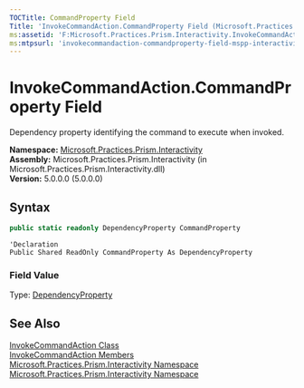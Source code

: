 ```yaml
---
TOCTitle: CommandProperty Field
Title: 'InvokeCommandAction.CommandProperty Field (Microsoft.Practices.Prism.Interactivity)'
ms:assetid: 'F:Microsoft.Practices.Prism.Interactivity.InvokeCommandAction.CommandProperty'
ms:mtpsurl: 'invokecommandaction-commandproperty-field-mspp-interactivity.md'
---
```


# InvokeCommandAction.CommandProperty Field

Dependency property identifying the command to execute when invoked.

**Namespace:** [Microsoft.Practices.Prism.Interactivity](/patterns-practices/reference/mspp-interactivity-namespace)  
**Assembly:** Microsoft.Practices.Prism.Interactivity (in Microsoft.Practices.Prism.Interactivity.dll)  
**Version:** 5.0.0.0 (5.0.0.0)

## Syntax

```C#
public static readonly DependencyProperty CommandProperty
```
 
```VB
'Declaration
Public Shared ReadOnly CommandProperty As DependencyProperty
``` 

### Field Value

Type: [DependencyProperty](http://msdn.microsoft.com/en-us/library/ms589318)

## See Also

[InvokeCommandAction Class](/patterns-practices/reference/invokecommandaction-class-mspp-interactivity)  
[InvokeCommandAction Members](/patterns-practices/reference/invokecommandaction-members-mspp-interactivity)  
[Microsoft.Practices.Prism.Interactivity Namespace](/patterns-practices/reference/mspp-interactivity-namespace)  
[Microsoft.Practices.Prism.Interactivity Namespace](/patterns-practices/reference/mspp-interactivity-namespace)  